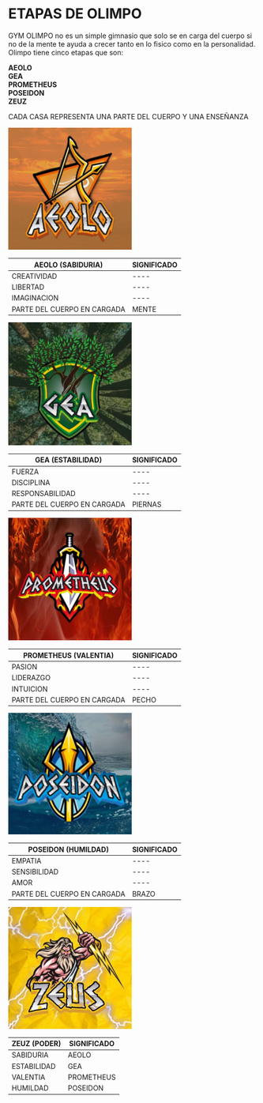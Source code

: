 # ETAPAS DE OLIMPO <br>
GYM OLIMPO no es un simple gimnasio que solo se en carga del cuerpo si no de la mente te ayuda a crecer tanto en lo fisico como en la 
personalidad. 
Olimpo tiene cinco etapas que son: <br>

**AEOLO** <br>
**GEA** <br>
**PROMETHEUS** <br>
**POSEIDON** <br>
**ZEUZ** <br>

CADA CASA  REPRESENTA UNA PARTE DEL CUERPO Y UNA ENSEÑANZA <br>

<img src="img-del-proyecto/AEOLO.jpg" width="250">

| **AEOLO (SABIDURIA)** | SIGNIFICADO |
| ---- | ---- |
| CREATIVIDAD | ---- |
| LIBERTAD | ---- | 
| IMAGINACION | ---- |
| PARTE DEL CUERPO EN CARGADA | MENTE |

<img src="img-del-proyecto/GEA.jpg" width="250">

| **GEA (ESTABILIDAD)** | SIGNIFICADO |
| ---- | ---- |
| FUERZA | ---- |
| DISCIPLINA | ---- |
| RESPONSABILIDAD | ---- |
| PARTE DEL CUERPO EN CARGADA | PIERNAS | 

<img src="img-del-proyecto/PROMETHEUS.jpg" width="250">

| **PROMETHEUS (VALENTIA)** | SIGNIFICADO |
| ---- | ---- |
| PASION | ---- |
| LIDERAZGO | ---- |
| INTUICION | ---- |
| PARTE DEL CUERPO EN CARGADA | PECHO |

<img src="img-del-proyecto/POSEIDON.jpg" width="250">

| **POSEIDON (HUMILDAD)** | SIGNIFICADO |
| ---- | ---- |
| EMPATIA | ---- |
| SENSIBILIDAD | ---- |
| AMOR | ---- |
| PARTE DEL CUERPO EN CARGADA | BRAZO | 

<img src="img-del-proyecto/ZEUZ.jpg" width="250">

| **ZEUZ (PODER)** | SIGNIFICADO |
| ---- | ---- |
| SABIDURIA | AEOLO |
| ESTABILIDAD | GEA |
| VALENTIA | PROMETHEUS |
| HUMILDAD | POSEIDON |



